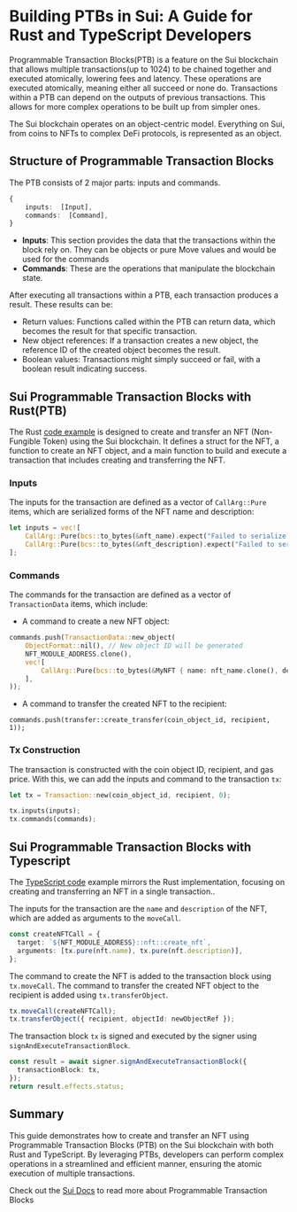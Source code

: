 # Building PTBs in Sui: A Guide for Rust and TypeScript Developers
Programmable Transaction Blocks(PTB) is a feature on the Sui blockchain that allows multiple transactions(up to 1024) to be chained together and executed atomically, lowering fees and latency. These operations are executed atomically, meaning either all succeed or none do. Transactions within a PTB can depend on the outputs of previous transactions. This allows for more complex operations to be built up from simpler ones.

The Sui blockchain operates on an object-centric model. Everything on Sui, from coins to NFTs to complex DeFi protocols, is represented as an object. 

## Structure of Programmable Transaction Blocks
The PTB consists of 2 major parts: inputs and commands.
```typescript
{  
	inputs:  [Input],  
	commands:  [Command],  
}
```
- **Inputs**: This section provides the data that the transactions within the block rely on. They can be objects or pure Move values and would be used for the commands
- **Commands**: These are the operations that manipulate the blockchain state.

After executing all transactions within a PTB, each transaction produces a result. These results can be:
-   Return values: Functions called within the PTB can return data, which becomes the result for that specific transaction.
-   New object references: If a transaction creates a new object, the reference ID of the created object becomes the result.
-   Boolean values: Transactions might simply succeed or fail, with a boolean result indicating success.

## Sui Programmable Transaction Blocks with Rust(PTB)
The Rust [code example](https://github.com/tosynthegeek/moveptb/tree/main/rustptb) is designed to create and transfer an NFT (Non-Fungible Token) using the Sui blockchain. It defines a struct for the NFT, a function to create an NFT object, and a main function to build and execute a transaction that includes creating and transferring the NFT.
### Inputs
The inputs for the transaction are defined as a vector of `CallArg::Pure` items, which are serialized forms of the NFT name and description:
```rust
let inputs = vec![
    CallArg::Pure(bcs::to_bytes(&nft_name).expect("Failed to serialize NFT name")),
    CallArg::Pure(bcs::to_bytes(&nft_description).expect("Failed to serialize NFT description")),
];
```
### Commands
The commands for the transaction are defined as a vector of `TransactionData` items, which include:
-   A command to create a new NFT object:
```rust
commands.push(TransactionData::new_object(
    ObjectFormat::nil(), // New object ID will be generated
    NFT_MODULE_ADDRESS.clone(),
    vec![
        CallArg::Pure(bcs::to_bytes(&MyNFT { name: nft_name.clone(), description: nft_description.clone() }).expect("Failed to serialize NFT")),
    ],
));
```
- A command to transfer the created NFT to the recipient:
```
commands.push(transfer::create_transfer(coin_object_id, recipient, 1));
```
### Tx Construction
The transaction is constructed with the coin object ID, recipient, and gas price. With this, we can add the inputs and command to the transaction `tx`:
```rust
let tx = Transaction::new(coin_object_id, recipient, 0);

tx.inputs(inputs);
tx.commands(commands);
```

## Sui Programmable Transaction Blocks with Typescript
The [TypeScript code](https://github.com/tosynthegeek/moveptb/blob/main/scripts/pbt.ts) example mirrors the Rust implementation, focusing on creating and transferring an NFT in a single transaction..

The inputs for the transaction are the `name` and `description` of the NFT, which are added as arguments to the `moveCall`.
```typescript
const createNFTCall = {
  target: `${NFT_MODULE_ADDRESS}::nft::create_nft`,
  arguments: [tx.pure(nft.name), tx.pure(nft.description)],
};
```
The command to create the NFT is added to the transaction block using `tx.moveCall`. The command to transfer the created NFT object to the recipient is added using `tx.transferObject`.
  ```typescript
tx.moveCall(createNFTCall);
tx.transferObject({ recipient, objectId: newObjectRef });
```

The transaction block `tx` is signed and executed by the signer using `signAndExecuteTransactionBlock`.
```typescript
const result = await signer.signAndExecuteTransactionBlock({
  transactionBlock: tx,
});
return result.effects.status;
```

## Summary
This guide demonstrates how to create and transfer an NFT using Programmable Transaction Blocks (PTB) on the Sui blockchain with both Rust and TypeScript. By leveraging PTBs, developers can perform complex operations in a streamlined and efficient manner, ensuring the atomic execution of multiple transactions.

Check out the [Sui Docs](https://docs.sui.io/concepts/transactions/prog-txn-blocks) to read more about Programmable Transaction Blocks 
